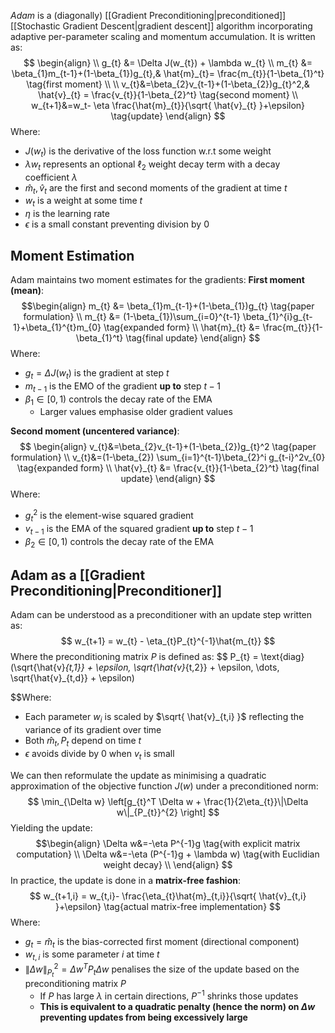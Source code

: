 *Adam* is a (diagonally) [[Gradient Preconditioning|preconditioned]] [[Stochastic Gradient Descent|gradient descent]] algorithm incorporating adaptive per-parameter scaling and momentum accumulation. It is written as:
$$
\begin{align} \\
g_{t} &= \Delta J(w_{t}) + \lambda w_{t} \\
m_{t} &= \beta_{1}m_{t-1}+(1-\beta_{1})g_{t},& \hat{m}_{t}= \frac{m_{t}}{1-\beta_{1}^t} \tag{first moment} \\ \\
v_{t}&=\beta_{2}v_{t-1}+(1-\beta_{2})g_{t}^2,& \hat{v}_{t} = \frac{v_{t}}{1-\beta_{2}^t} \tag{second moment} \\
w_{t+1}&=w_t- \eta \frac{\hat{m}_{t}}{\sqrt{ \hat{v}_{t} }+\epsilon} \tag{update}
\end{align}
$$Where:
* $J(w_{t})$ is the derivative of the loss function w.r.t some weight
* $\lambda w_{t}$ represents an optional $\ell_{2}$ weight decay term with a decay coefficient $\lambda$
* $\hat{m}_{t}, \hat{v}_{t}$ are the first and second moments of the gradient at time $t$
* $w_{t}$ is a weight at some time $t$
* $\eta$ is the learning rate
* $\epsilon$ is a small constant preventing division by $0$

## Moment Estimation
Adam maintains two moment estimates for the gradients:
**First moment (mean)**:
$$\begin{align}
m_{t} &= \beta_{1}m_{t-1}+(1-\beta_{1})g_{t} \tag{paper formulation} \\
m_{t} &= (1-\beta_{1})\sum_{i=0}^{t-1} \beta_{1}^{i}g_{t-1}+\beta_{1}^{t}m_{0} \tag{expanded form} \\
\hat{m}_{t} &= \frac{m_{t}}{1-\beta_{1}^t} \tag{final update}
\end{align}
$$Where:
* $g_{t} = \Delta J(w_{t})$ is the gradient at step $t$
* $m_{t-1}$ is the EMO of the gradient **up to** step $t-1$
* $\beta_{1} \in [0,1)$ controls the decay rate of the EMA
	* Larger values emphasise older gradient values

**Second moment (uncentered variance)**:
$$
\begin{align}
v_{t}&=\beta_{2}v_{t-1}+(1-\beta_{2})g_{t}^2 \tag{paper formulation} \\
v_{t}&=(1-\beta_{2}) \sum_{i=1}^{t-1}\beta_{2}^i g_{t-i}^2v_{0} \tag{expanded form} \\
\hat{v}_{t} &= \frac{v_{t}}{1-\beta_{2}^t} \tag{final update}
\end{align}
$$Where:
* $g_{t}^2$ is the element-wise squared gradient
* $v_{t-1}$ is the EMA of the squared gradient **up to** step $t-1$
* $\beta_{2} \in [0,1)$ controls the decay rate of the EMA

## Adam as a [[Gradient Preconditioning|Preconditioner]]
Adam can be understood as a preconditioner with an update step written as:
$$
w_{t+1} = w_{t} - \eta_{t}P_{t}^{-1}\hat{m_{t}}
$$Where the preconditioning matrix $P$ is defined as:
$$
P_{t} = \text{diag}(\sqrt{\hat{v}_{t,1}} + \epsilon, \sqrt{\hat{v}_{t,2}} + \epsilon, \dots, \sqrt{\hat{v}_{t,d}} + \epsilon)

$$Where:
* Each parameter $w_{i}$ is scaled by $\sqrt{ \hat{v}_{t,i} }$ reflecting the variance of its gradient over time
* Both $\hat{m}_{t}, P_{t}$ depend on time $t$
* $\epsilon$ avoids divide by $0$ when $v_{t}$ is small

We can then reformulate the update as minimising a quadratic approximation of the objective function $J(w)$ under a preconditioned norm:
$$
\min_{\Delta w} \left[g_{t}^T \Delta w + \frac{1}{2\eta_{t}}\|\Delta w\|_{P_{t}}^{2} \right]
$$Yielding the update:
$$\begin{align}
\Delta w&=-\eta P^{-1}g \tag{with explicit matrix computation} \\
\Delta w&=-\eta (P^{-1}g + \lambda w) \tag{with Euclidian weight decay} \\
\end{align}
$$In practice, the update is done in a **matrix-free fashion**:
$$
w_{t+1,i} = w_{t,i}- \frac{\eta_{t}\hat{m}_{t,i}}{\sqrt{ \hat{v}_{t,i} }+\epsilon} \tag{actual matrix-free implementation}
$$
Where:
* $g_{t} = \hat{m}_{t}$ is the bias-corrected first moment (directional component)
* $w_{t,i}$ is some parameter $i$ at time $t$
* $\|\Delta w\|_{P_{t}}^2= \Delta w^TP_{t}\Delta w$ penalises the size of the update based on the preconditioning matrix $P$
	* If $P$ has large $\lambda$ in certain directions, $P^{-1}$ shrinks those updates
	* **This is equivalent to a quadratic penalty (hence the norm) on $\Delta w$ preventing updates from being excessively large**
